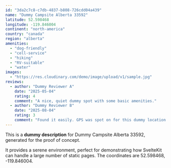 ```yaml
---
id: "3da2c7c8-c7db-4837-b808-726cdd04a439"
name: "Dummy Campsite Alberta 33592"
latitude: 52.598468
longitude: -119.846004
continent: "north-america"
country: "canada"
region: "alberta"
amenities:
  - "dog-friendly"
  - "cell-service"
  - "hiking"
  - "RV-suitable"
  - "water"
images:
  - "https://res.cloudinary.com/demo/image/upload/v1/sample.jpg"
reviews:
  - author: "Dummy Reviewer A"
    date: "2025-05-04"
    rating: 4
    comment: "A nice, quiet dummy spot with some basic amenities."
  - author: "Dummy Reviewer B"
    date: "2025-08-04"
    rating: 3
    comment: "Found it easily. GPS was spot on for this dummy location."
---
```


This is a **dummy description** for Dummy Campsite Alberta 33592, generated for the proof of concept.

It provides a serene environment, perfect for demonstrating how SvelteKit can handle a large number of static pages. The coordinates are 52.598468, -119.846004.
